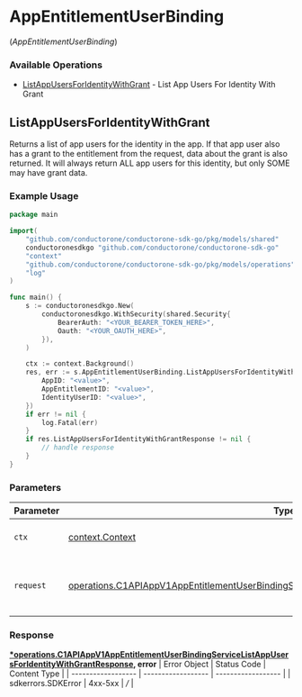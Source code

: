 # AppEntitlementUserBinding
(*AppEntitlementUserBinding*)

### Available Operations

* [ListAppUsersForIdentityWithGrant](#listappusersforidentitywithgrant) - List App Users For Identity With Grant

## ListAppUsersForIdentityWithGrant

Returns a list of app users for the identity in the app. If that app user also has a grant to the entitlement from the request, data about the grant is also returned. It will always return ALL app users for this identity, but only SOME may have grant data.

### Example Usage

```go
package main

import(
	"github.com/conductorone/conductorone-sdk-go/pkg/models/shared"
	conductoronesdkgo "github.com/conductorone/conductorone-sdk-go"
	"context"
	"github.com/conductorone/conductorone-sdk-go/pkg/models/operations"
	"log"
)

func main() {
    s := conductoronesdkgo.New(
        conductoronesdkgo.WithSecurity(shared.Security{
            BearerAuth: "<YOUR_BEARER_TOKEN_HERE>",
            Oauth: "<YOUR_OAUTH_HERE>",
        }),
    )

    ctx := context.Background()
    res, err := s.AppEntitlementUserBinding.ListAppUsersForIdentityWithGrant(ctx, operations.C1APIAppV1AppEntitlementUserBindingServiceListAppUsersForIdentityWithGrantRequest{
        AppID: "<value>",
        AppEntitlementID: "<value>",
        IdentityUserID: "<value>",
    })
    if err != nil {
        log.Fatal(err)
    }
    if res.ListAppUsersForIdentityWithGrantResponse != nil {
        // handle response
    }
}
```

### Parameters

| Parameter                                                                                                                                                                                                        | Type                                                                                                                                                                                                             | Required                                                                                                                                                                                                         | Description                                                                                                                                                                                                      |
| ---------------------------------------------------------------------------------------------------------------------------------------------------------------------------------------------------------------- | ---------------------------------------------------------------------------------------------------------------------------------------------------------------------------------------------------------------- | ---------------------------------------------------------------------------------------------------------------------------------------------------------------------------------------------------------------- | ---------------------------------------------------------------------------------------------------------------------------------------------------------------------------------------------------------------- |
| `ctx`                                                                                                                                                                                                            | [context.Context](https://pkg.go.dev/context#Context)                                                                                                                                                            | :heavy_check_mark:                                                                                                                                                                                               | The context to use for the request.                                                                                                                                                                              |
| `request`                                                                                                                                                                                                        | [operations.C1APIAppV1AppEntitlementUserBindingServiceListAppUsersForIdentityWithGrantRequest](../../pkg/models/operations/c1apiappv1appentitlementuserbindingservicelistappusersforidentitywithgrantrequest.md) | :heavy_check_mark:                                                                                                                                                                                               | The request object to use for the request.                                                                                                                                                                       |


### Response

**[*operations.C1APIAppV1AppEntitlementUserBindingServiceListAppUsersForIdentityWithGrantResponse](../../pkg/models/operations/c1apiappv1appentitlementuserbindingservicelistappusersforidentitywithgrantresponse.md), error**
| Error Object       | Status Code        | Content Type       |
| ------------------ | ------------------ | ------------------ |
| sdkerrors.SDKError | 4xx-5xx            | */*                |
